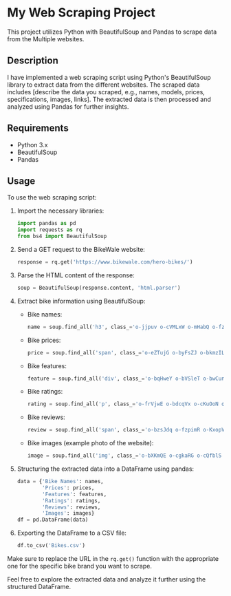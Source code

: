 # My Web Scraping Project

This project utilizes Python with BeautifulSoup and Pandas to scrape data from the Multiple websites.

## Description

I have implemented a web scraping script using Python's BeautifulSoup library to extract data from the different websites.
The scraped data includes [describe the data you scraped, e.g., names, models, prices, specifications, images, links]. 
The extracted data is then processed and analyzed using Pandas for further insights.

## Requirements

- Python 3.x
- BeautifulSoup
- Pandas

## Usage

To use the web scraping script:

1. Import the necessary libraries:
   ```python
   import pandas as pd
   import requests as rq
   from bs4 import BeautifulSoup
   ```

2. Send a GET request to the BikeWale website:
   ```python
   response = rq.get('https://www.bikewale.com/hero-bikes/')
   ```

3. Parse the HTML content of the response:
   ```python
   soup = BeautifulSoup(response.content, 'html.parser')
   ```

4. Extract bike information using BeautifulSoup:

   - Bike names:
     ```python
     name = soup.find_all('h3', class_='o-jjpuv o-cVMLxW o-mHabQ o-fzpibK')
     ```

   - Bike prices:
     ```python
     price = soup.find_all('span', class_='o-eZTujG o-byFsZJ o-bkmzIL o-bVSleT')
     ```

   - Bike features:
     ```python
     feature = soup.find_all('div', class_='o-bqHweY o-bVSleT o-bwCunT o-bfyaNx o-bNxxEB o-fzpihx')
     ```

   - Bike ratings:
     ```python
     rating = soup.find_all('p', class_='o-frVjwE o-bdcqVx o-cKuOoN o-lIIwF o-eZTujG')
     ```

   - Bike reviews:
     ```python
     review = soup.find_all('span', class_='o-bzsJdq o-fzpimR o-KxopV o-sTQWx o-dThPjR')
     ```

   - Bike images (example photo of the website):
     ```python
     image = soup.find_all('img', class_='o-bXKmQE o-cgkaRG o-cQfblS o-bNxxEB o-pGqQl o-wBtSi o-bwUciP o-btTZkL o-bfyaNx o-eAZqQI')
     ```

5. Structuring the extracted data into a DataFrame using pandas:
   ```python
   data = {'Bike Names': names,
           'Prices': prices,
           'Features': features,
           'Ratings': ratings,
           'Reviews': reviews,
           'Images': images}
   df = pd.DataFrame(data)
   ```

6. Exporting the DataFrame to a CSV file:
   ```python
   df.to_csv('Bikes.csv')
   ```

Make sure to replace the URL in the `rq.get()` function with the appropriate one for the specific bike brand you want to scrape.

Feel free to explore the extracted data and analyze it further using the structured DataFrame.



